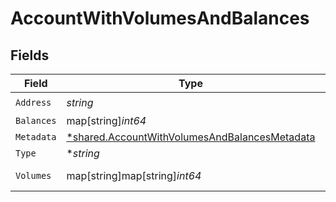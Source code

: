 # AccountWithVolumesAndBalances


## Fields

| Field                                                                                                                | Type                                                                                                                 | Required                                                                                                             | Description                                                                                                          | Example                                                                                                              |
| -------------------------------------------------------------------------------------------------------------------- | -------------------------------------------------------------------------------------------------------------------- | -------------------------------------------------------------------------------------------------------------------- | -------------------------------------------------------------------------------------------------------------------- | -------------------------------------------------------------------------------------------------------------------- |
| `Address`                                                                                                            | *string*                                                                                                             | :heavy_check_mark:                                                                                                   | N/A                                                                                                                  | users:001                                                                                                            |
| `Balances`                                                                                                           | map[string]*int64*                                                                                                   | :heavy_minus_sign:                                                                                                   | N/A                                                                                                                  | {"COIN":100}                                                                                                         |
| `Metadata`                                                                                                           | [*shared.AccountWithVolumesAndBalancesMetadata](../../../pkg/models/shared/accountwithvolumesandbalancesmetadata.md) | :heavy_minus_sign:                                                                                                   | N/A                                                                                                                  |                                                                                                                      |
| `Type`                                                                                                               | **string*                                                                                                            | :heavy_minus_sign:                                                                                                   | N/A                                                                                                                  | virtual                                                                                                              |
| `Volumes`                                                                                                            | map[string]map[string]*int64*                                                                                        | :heavy_minus_sign:                                                                                                   | N/A                                                                                                                  | {"COIN":{"input":100,"output":0}}                                                                                    |